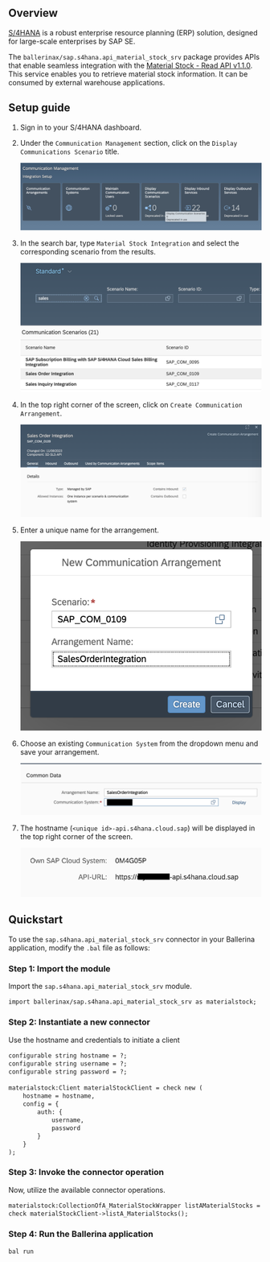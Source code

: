 ## Overview

[S/4HANA](https://www.sap.com/india/products/erp/s4hana.html) is a robust enterprise resource planning (ERP) solution,
designed for large-scale enterprises by SAP SE.

The `ballerinax/sap.s4hana.api_material_stock_srv` package provides APIs that enable seamless integration with the [Material Stock - Read API v1.1.0](https://api.sap.com/api/API_MATERIAL_STOCK_SRV/overview). This service enables you to retrieve material stock information. It can be consumed by external warehouse applications.

## Setup guide

1. Sign in to your S/4HANA dashboard.

2. Under the `Communication Management` section, click on the `Display Communications Scenario` title.

   ![Display Scenarios](https://raw.githubusercontent.com/ballerina-platform/module-ballerinax-sap/main/docs/setup/3-1-display-scenarios.png)

3. In the search bar, type `Material Stock Integration` and select the corresponding scenario from the results.

   ![Search Sales Order](https://raw.githubusercontent.com/ballerina-platform/module-ballerinax-sap/main/docs/setup/3-2-search-sales-order.png)

4. In the top right corner of the screen, click on `Create Communication Arrangement`.

   ![Click Create Arrangement](https://raw.githubusercontent.com/ballerina-platform/module-ballerinax-sap/main/docs/setup/3-3-click-create-arrangement.png)

5. Enter a unique name for the arrangement.

   ![Give Arrangement Name](https://raw.githubusercontent.com/ballerina-platform/module-ballerinax-sap/main/docs/setup/3-4-give-arrangement-name.png)

6. Choose an existing `Communication System` from the dropdown menu and save your arrangement.

   ![Select Existing Communication Arrangement](https://raw.githubusercontent.com/ballerina-platform/module-ballerinax-sap/main/docs/setup/3-5-select-communication-system.png)

7. The hostname (`<unique id>-api.s4hana.cloud.sap`) will be displayed in the top right corner of the screen.

   ![View Hostname](https://raw.githubusercontent.com/ballerina-platform/module-ballerinax-sap/main/docs/setup/3-6-view-hostname.png)

## Quickstart

To use the `sap.s4hana.api_material_stock_srv` connector in your Ballerina application, modify the `.bal` file as follows:

### Step 1: Import the module

Import the `sap.s4hana.api_material_stock_srv` module.

```ballerina
import ballerinax/sap.s4hana.api_material_stock_srv as materialstock;
```

### Step 2: Instantiate a new connector

Use the hostname and credentials to initiate a client

```ballerina
configurable string hostname = ?;
configurable string username = ?;
configurable string password = ?;

materialstock:Client materialStockClient = check new (
    hostname = hostname,
    config = {
        auth: {
            username,
            password
        }
    }
);
```

### Step 3: Invoke the connector operation

Now, utilize the available connector operations.

```ballerina
materialstock:CollectionOfA_MaterialStockWrapper listAMaterialStocks = check materialStockClient->listA_MaterialStocks();
```

### Step 4: Run the Ballerina application

```bash
bal run
```
